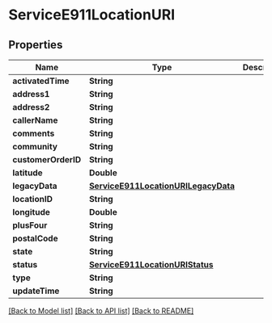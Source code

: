 # ServiceE911LocationURI

## Properties
Name | Type | Description | Notes
------------ | ------------- | ------------- | -------------
**activatedTime** | **String** |  | [optional] 
**address1** | **String** |  | [optional] 
**address2** | **String** |  | [optional] 
**callerName** | **String** |  | [optional] 
**comments** | **String** |  | [optional] 
**community** | **String** |  | [optional] 
**customerOrderID** | **String** |  | [optional] 
**latitude** | **Double** |  | [optional] 
**legacyData** | [**ServiceE911LocationURILegacyData**](ServiceE911LocationURILegacyData.md) |  | [optional] 
**locationID** | **String** |  | [optional] 
**longitude** | **Double** |  | [optional] 
**plusFour** | **String** |  | [optional] 
**postalCode** | **String** |  | [optional] 
**state** | **String** |  | [optional] 
**status** | [**ServiceE911LocationURIStatus**](ServiceE911LocationURIStatus.md) |  | [optional] 
**type** | **String** |  | [optional] 
**updateTime** | **String** |  | [optional] 

[[Back to Model list]](../README.md#documentation-for-models) [[Back to API list]](../README.md#documentation-for-api-endpoints) [[Back to README]](../README.md)


